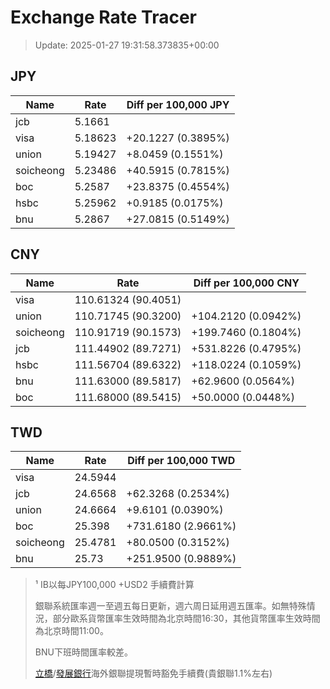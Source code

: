 # Exchange Rate Tracer

> Update: 2025-01-27 19:31:58.373835+00:00

## JPY

| Name      |    Rate | Diff per 100,000 JPY   |
|-----------|---------|------------------------|
| jcb       | 5.1661  |                        |
| visa      | 5.18623 | +20.1227 (0.3895%)     |
| union     | 5.19427 | +8.0459 (0.1551%)      |
| soicheong | 5.23486 | +40.5915 (0.7815%)     |
| boc       | 5.2587  | +23.8375 (0.4554%)     |
| hsbc      | 5.25962 | +0.9185 (0.0175%)      |
| bnu       | 5.2867  | +27.0815 (0.5149%)     |

## CNY

| Name      | Rate                | Diff per 100,000 CNY   |
|-----------|---------------------|------------------------|
| visa      | 110.61324	(90.4051) |                        |
| union     | 110.71745	(90.3200) | +104.2120 (0.0942%)    |
| soicheong | 110.91719	(90.1573) | +199.7460 (0.1804%)    |
| jcb       | 111.44902	(89.7271) | +531.8226 (0.4795%)    |
| hsbc      | 111.56704	(89.6322) | +118.0224 (0.1059%)    |
| bnu       | 111.63000	(89.5817) | +62.9600 (0.0564%)     |
| boc       | 111.68000	(89.5415) | +50.0000 (0.0448%)     |

## TWD

| Name      |    Rate | Diff per 100,000 TWD   |
|-----------|---------|------------------------|
| visa      | 24.5944 |                        |
| jcb       | 24.6568 | +62.3268 (0.2534%)     |
| union     | 24.6664 | +9.6101 (0.0390%)      |
| boc       | 25.398  | +731.6180 (2.9661%)    |
| soicheong | 25.4781 | +80.0500 (0.3152%)     |
| bnu       | 25.73   | +251.9500 (0.9889%)    |


> ¹ IB以每JPY100,000 +USD2 手續費計算
>
> 銀聯系統匯率週一至週五每日更新，週六周日延用週五匯率。如無特殊情況，部分歐系貨幣匯率生效時間為北京時間16:30，其他貨幣匯率生效時間為北京時間11:00。
>
> BNU下班時間匯率較差。
>
> [立橋](https://www.wlbank.com.mo/uploads/ueditor/file/20181211/1544536513900230.pdf)/[發展銀行](https://www.mdb.com.mo/Service_Charges_20230728.pdf)海外銀聯提現暫時豁免手續費(貴銀聯1.1%左右)

